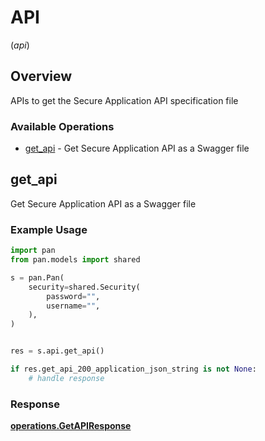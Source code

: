 # API
(*api*)

## Overview

APIs to get the Secure Application API specification file

### Available Operations

* [get_api](#get_api) - Get Secure Application API as a Swagger file

## get_api

Get Secure Application API as a Swagger file

### Example Usage

```python
import pan
from pan.models import shared

s = pan.Pan(
    security=shared.Security(
        password="",
        username="",
    ),
)


res = s.api.get_api()

if res.get_api_200_application_json_string is not None:
    # handle response
```


### Response

**[operations.GetAPIResponse](../../models/operations/getapiresponse.md)**


